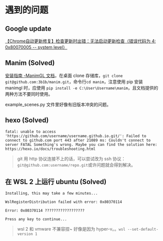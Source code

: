 # 遇到的问题

## Google update

[【Chrome自动更新修复】检查更新时出错：无法启动更新检查（错误代码为 4: 0x80070005 -- system level）](https://blog.csdn.net/qq_16763983/article/details/126216331)

## Manim (Solved)

[安装指南 -ManimGL 文档](https://docs.manim.org.cn/getting_started/installation.html)，在桌面 clone 存储库，`git clone git@github.com:3b1b/manim.git`，命令行`cd manim`，注意使用 pip 安装 manimgl 时，应使用 `pip install -e C:\User\Username\manim`，且文档提供的两种方法不要同时使用。

example_scenes.py 文件里好像有旧版本冲突的问题。

## hexo (Solved)

```
fatal: unable to access 'https://github.com/username/username.github.io.git/': Failed to connect to github.com port 443 after 21089 ms: Couldn't connect to server FATAL Something's wrong. Maybe you can find the solution here: https://hexo.io/docs/troubleshooting.html
```

> git 用 http 协议连接不上的话，可以尝试改为 ssh 协议：`git@github.com:username/repo.git`或许问题就会得到解决。

## 在 WSL 2 上运行 ubuntu (Solved)

```
Installing, this may take a few minutes...

WslRegisterDistribution failed with error: 0x80370114

Error: 0x80370114 ??????????????????

Press any key to continue...
```

> wsl 2 和 vmware 不兼容捏~ 好像是因为 hyper-v。。`wsl --set-default-version 1`